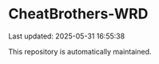 # CheatBrothers-WRD

Last updated: 2025-05-31 16:55:38

This repository is automatically maintained.
